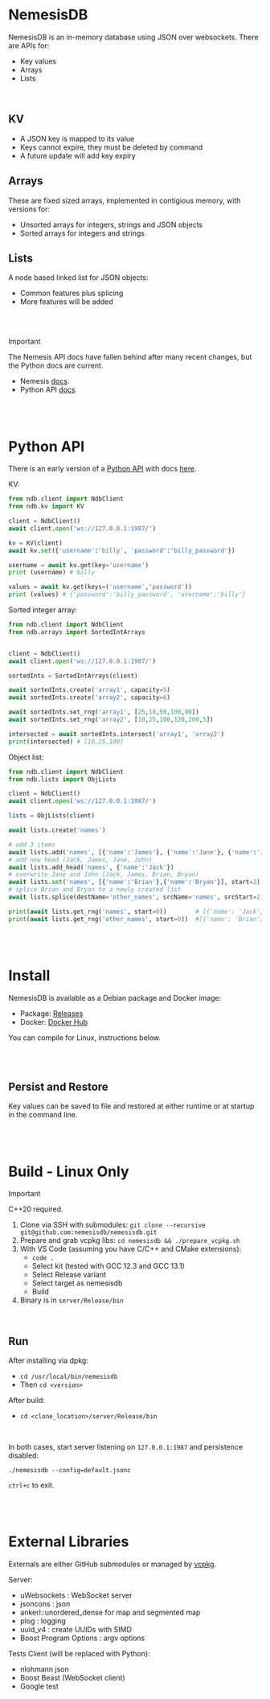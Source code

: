 # NemesisDB
NemesisDB is an in-memory database using JSON over websockets. There are APIs for:

- Key values
- Arrays
- Lists

<br/>

## KV
- A JSON key is mapped to its value
- Keys cannot expire, they must be deleted by command
- A future update will add key expiry

## Arrays
These are fixed sized arrays, implemented in contigious memory, with versions for:

- Unsorted arrays for integers, strings and JSON objects
- Sorted arrays for integers and strings

## Lists
A node based linked list for JSON objects:

- Common features plus splicing
- More features will be added

<br/>
<br/>

> [!IMPORTANT]
> The Nemesis API docs have fallen behind after many recent changes, but the Python docs are current. 
> 

- Nemesis [docs](https://docs.nemesisdb.io/).
- Python API [docs](https://docs.nemesisdb.io/client_apis/Overview)


<br/>
<br/>



# Python API
There is an early version of a [Python API](https://github.com/nemesisdb/nemesisdb/tree/main/apis/python) with docs [here](https://docs.nemesisdb.io/client_apis/Overview).


KV:

```py
from ndb.client import NdbClient
from ndb.kv import KV

client = NdbClient()
await client.open('ws://127.0.0.1:1987/')

kv = KV(client)
await kv.set({'username':'billy', 'password':'billy_password'})

username = await kv.get(key='username')
print (username) # billy

values = await kv.get(keys=('username','password'))
print (values) # {'password':'billy_password', 'username':'billy'}
```

Sorted integer array:

```py
from ndb.client import NdbClient
from ndb.arrays import SortedIntArrays


client = NdbClient()
await client.open('ws://127.0.0.1:1987/')

sortedInts = SortedIntArrays(client)

await sortedInts.create('array1', capacity=5)
await sortedInts.create('array2', capacity=6)

await sortedInts.set_rng('array1', [25,10,50,100,80])
await sortedInts.set_rng('array2', [10,25,100,120,200,5])

intersected = await sortedInts.intersect('array1', 'array2')
print(intersected) # [10,25,100]
```

Object list:

```py
from ndb.client import NdbClient
from ndb.lists import ObjLists

client = NdbClient()
await client.open('ws://127.0.0.1:1987/')

lists = ObjLists(client)

await lists.create('names')

# add 3 items
await lists.add('names', [{'name':'James'}, {'name':'Jane'}, {'name':'John'}])
# add new head (Jack, James, Jane, John)
await lists.add_head('names', {'name':'Jack'}) 
# overwrite Jane and John (Jack, James, Brian, Bryan)
await lists.set('names', [{'name':'Brian'},{'name':'Bryan'}], start=2)
# splice Brian and Bryan to a newly created list
await lists.splice(destName='other_names', srcName='names', srcStart=2, srcEnd=4)

print(await lists.get_rng('names', start=0))        # [{'name': 'Jack'}, {'name': 'James'}]
print(await lists.get_rng('other_names', start=0))  #[{'name': 'Brian'}, {'name': 'Bryan'}]
```

<br/>
<br/>


# Install
NemesisDB is available as a Debian package and Docker image:

- Package:  [Releases](https://github.com/nemesisdb/nemesisdb/releases) 
- Docker: [Docker Hub](https://hub.docker.com/r/nemesisdb/nemesisdb/tags)

You can compile for Linux, instructions below.


<br/>
<br/>


## Persist and Restore
Key values can be saved to file and restored at either runtime or at startup in the command line.


<br/>
<br/>

# Build - Linux Only

> [!IMPORTANT]
> C++20 required.

1. Clone via SSH with submodules: `git clone --recursive git@github.com:nemesisdb/nemesisdb.git`
2. Prepare and grab vcpkg libs: `cd nemesisdb && ./prepare_vcpkg.sh`
3. With VS Code (assuming you have C/C++ and CMake extensions):
    - `code .`
    - Select kit (tested with GCC 12.3 and GCC 13.1)
    - Select Release variant
    - Select target as nemesisdb
    - Build
4. Binary is in `server/Release/bin`

<br/>

## Run

After installing via dpkg:

- `cd /usr/local/bin/nemesisdb`
- Then `cd <version>`

After build:

- `cd <clone_location>/server/Release/bin`

<br/>

In both cases, start server listening on `127.0.0.1:1987` and persistence disabled:

`./nemesisdb --config=default.jsonc`

`ctrl+c` to exit.


<br/>
<br/>

# External Libraries
Externals are either GitHub submodules or managed by [vcpkg](https://vcpkg.io/en/).

Server:
- uWebsockets : WebSocket server
- jsoncons : json
- ankerl::unordered_dense for map and segmented map
- plog : logging
- uuid_v4 : create UUIDs with SIMD
- Boost Program Options : argv options

Tests Client (will be replaced with Python):
- nlohmann json
- Boost Beast (WebSocket client)
- Google test

